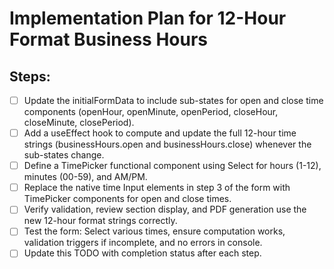 # Implementation Plan for 12-Hour Format Business Hours

## Steps:

- [ ] Update the initialFormData to include sub-states for open and close time components (openHour, openMinute, openPeriod, closeHour, closeMinute, closePeriod).
- [ ] Add a useEffect hook to compute and update the full 12-hour time strings (businessHours.open and businessHours.close) whenever the sub-states change.
- [ ] Define a TimePicker functional component using Select for hours (1-12), minutes (00-59), and AM/PM.
- [ ] Replace the native time Input elements in step 3 of the form with TimePicker components for open and close times.
- [ ] Verify validation, review section display, and PDF generation use the new 12-hour format strings correctly.
- [ ] Test the form: Select various times, ensure computation works, validation triggers if incomplete, and no errors in console.
- [ ] Update this TODO with completion status after each step.
